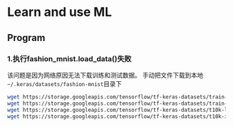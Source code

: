 # Learn and use ML

## Program

### 1.执行fashion_mnist.load_data()失败
该问题是因为网络原因无法下载训练和测试数据。
手动把文件下载到本地`~/.keras/datasets/fashion-mnist`目录下
```bash
wget https://storage.googleapis.com/tensorflow/tf-keras-datasets/train-labels-idx1-ubyte.gz
wget https://storage.googleapis.com/tensorflow/tf-keras-datasets/train-images-idx3-ubyte.gz
wget https://storage.googleapis.com/tensorflow/tf-keras-datasets/t10k-labels-idx1-ubyte.gz
wget https://storage.googleapis.com/tensorflow/tf-keras-datasets/t10k-images-idx3-ubyte.gz
```
